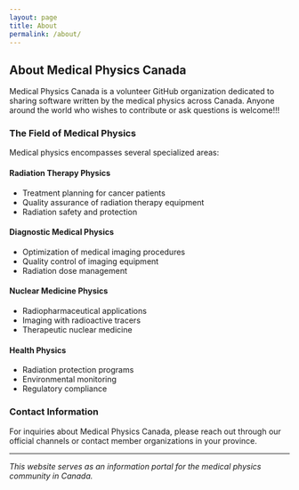 ```yaml
---
layout: page
title: About
permalink: /about/
---
```


## About Medical Physics Canada

Medical Physics Canada is a volunteer GitHub organization dedicated to sharing software written by the medical physics across Canada. Anyone around the world who wishes to contribute or ask questions is welcome!!!

### The Field of Medical Physics

Medical physics encompasses several specialized areas:

#### Radiation Therapy Physics
- Treatment planning for cancer patients
- Quality assurance of radiation therapy equipment
- Radiation safety and protection

#### Diagnostic Medical Physics
- Optimization of medical imaging procedures
- Quality control of imaging equipment
- Radiation dose management

#### Nuclear Medicine Physics
- Radiopharmaceutical applications
- Imaging with radioactive tracers
- Therapeutic nuclear medicine

#### Health Physics
- Radiation protection programs
- Environmental monitoring
- Regulatory compliance

### Contact Information

For inquiries about Medical Physics Canada, please reach out through our official channels or contact member organizations in your province.

---

*This website serves as an information portal for the medical physics community in Canada.*
